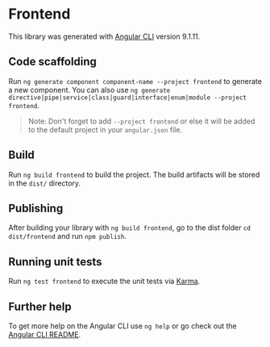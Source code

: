 # Frontend

This library was generated with [Angular CLI](https://github.com/angular/angular-cli) version 9.1.11.

## Code scaffolding

Run `ng generate component component-name --project frontend` to generate a new component. You can also use `ng generate directive|pipe|service|class|guard|interface|enum|module --project frontend`.
> Note: Don't forget to add `--project frontend` or else it will be added to the default project in your `angular.json` file. 

## Build

Run `ng build frontend` to build the project. The build artifacts will be stored in the `dist/` directory.

## Publishing

After building your library with `ng build frontend`, go to the dist folder `cd dist/frontend` and run `npm publish`.

## Running unit tests

Run `ng test frontend` to execute the unit tests via [Karma](https://karma-runner.github.io).

## Further help

To get more help on the Angular CLI use `ng help` or go check out the [Angular CLI README](https://github.com/angular/angular-cli/blob/master/README.md).
